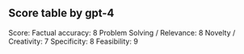 ## Score table by gpt-4
Score: 
Factual accuracy: 8
Problem Solving / Relevance: 8
Novelty / Creativity: 7
Specificity: 8
Feasibility: 9